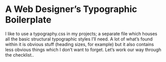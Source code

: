A Web Designer’s Typographic Boilerplate
========================================

I like to use a typography.css in my projects; a separate file which houses all the basic structural typographic styles I’ll need. A lot of what’s found within it is obvious stuff (heading sizes, for example) but it also contains less obvious things which I don’t want to forget. Let’s work our way through the checklist..
